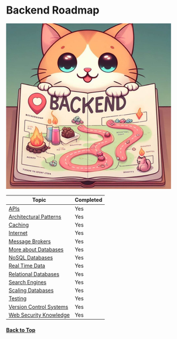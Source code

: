 # Backend Roadmap

<img src="img/logo.png" width="450" height="450">

| Topic                                    | Completed |
| ---------------------------------------- | --------- |
| [APIs](BackendRoadmap/APIs/readme)                                 | Yes        |
| [Architectural Patterns](/BackendRoadmap/ArchitecturalPatterns/readme)               | Yes        |
| [Caching](/BackendRoadmap/Caching/readme)                              | Yes        |
| [Internet](BackendRoadmap/Internet/readme)                             | Yes        |
| [Message Brokers](/BackendRoadmap/MessageBrokers/readme.md)                      | Yes        |
| [More about Databases](/BackendRoadmap/MoreAboutDatabases/readme)                 | Yes        |
| [NoSQL Databases](/BackendRoadmap/NoSqlDatabases/readme.md)                      | Yes        |
| [Real Time Data](/BackendRoadmap/RealTimeData/readme.md)                 | Yes             |
| [Relational Databases](/BackendRoadmap/RelationalDatabases/readme.md)                 | Yes        |
| [Search Engines](/BackendRoadmap/SearchEngines/readme.md)                    | Yes       |
| [Scaling Databases](/BackendRoadmap/ScalingDatabases/readme.md)                    | Yes        |
| [Testing](/BackendRoadmap/Testing/readme.md)                              | Yes        |
| [Version Control Systems](/BackendRoadmap/VersionControlSystems/readme)              | Yes        |
| [Web Security Knowledge](BackendRoadmap/WebSecurity/readme)               | Yes        |

#### [Back to Top](#top)